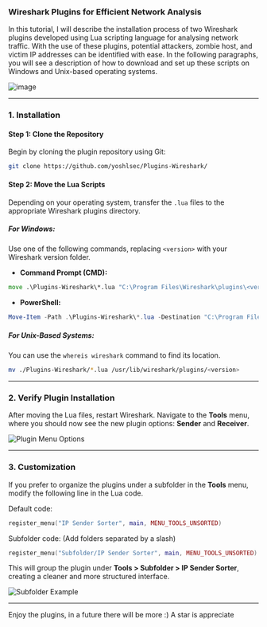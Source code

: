 ### Wireshark Plugins for Efficient Network Analysis

In this tutorial, I will describe the installation process of two Wireshark plugins developed using Lua scripting language for analysing network traffic. With the use of these plugins, potential attackers, zombie host, and victim IP addresses can be identified with ease. In the following paragraphs, you will see a description of how to download and set up these scripts on Windows and Unix-based operating systems.

![image](https://github.com/user-attachments/assets/da68d1b0-9a72-493f-85dc-e510dc7fb4c9)

---

### **1. Installation**

#### **Step 1: Clone the Repository**

Begin by cloning the plugin repository using Git:

```bash
git clone https://github.com/yoshlsec/Plugins-Wireshark/
```

#### **Step 2: Move the Lua Scripts**

Depending on your operating system, transfer the `.lua` files to the appropriate Wireshark plugins directory.

##### **For Windows:**
Use one of the following commands, replacing `<version>` with your Wireshark version folder.

- **Command Prompt (CMD):**

```cmd
move .\Plugins-Wireshark\*.lua "C:\Program Files\Wireshark\plugins\<version>\"
```

- **PowerShell:**

```powershell
Move-Item -Path .\Plugins-Wireshark\*.lua -Destination "C:\Program Files\Wireshark\plugins\<version>\"
```


##### **For Unix-Based Systems:**
You can use the `whereis wireshark` command to find its location.

```bash
mv ./Plugins-Wireshark/*.lua /usr/lib/wireshark/plugins/<version>
```

---

### **2. Verify Plugin Installation**

After moving the Lua files, restart Wireshark. Navigate to the **Tools** menu, where you should now see the new plugin options: **Sender** and **Receiver**.

![Plugin Menu Options](https://github.com/user-attachments/assets/02f3a400-7442-48de-8996-3e8a0fe9026d)

---

### **3. Customization**

If you prefer to organize the plugins under a subfolder in the **Tools** menu, modify the following line in the Lua code.

Default code:
```lua
register_menu("IP Sender Sorter", main, MENU_TOOLS_UNSORTED)
```

Subfolder code: (Add folders separated by a slash)
```lua
register_menu("Subfolder/IP Sender Sorter", main, MENU_TOOLS_UNSORTED)
```

This will group the plugin under **Tools > Subfolder > IP Sender Sorter**, creating a cleaner and more structured interface.

![Subfolder Example](https://github.com/user-attachments/assets/31f4179b-6096-483d-87da-5e252a9b4f6f)

---

Enjoy the plugins, in a future there will be more :) A star is appreciate 
